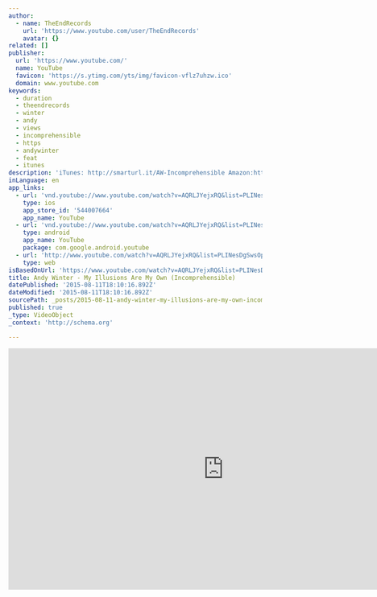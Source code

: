 ```yaml
---
author:
  - name: TheEndRecords
    url: 'https://www.youtube.com/user/TheEndRecords'
    avatar: {}
related: []
publisher:
  url: 'https://www.youtube.com/'
  name: YouTube
  favicon: 'https://s.ytimg.com/yts/img/favicon-vflz7uhzw.ico'
  domain: www.youtube.com
keywords:
  - duration
  - theendrecords
  - winter
  - andy
  - views
  - incomprehensible
  - https
  - andywinter
  - feat
  - itunes
description: 'iTunes: http://smarturl.it/AW-Incomprehensible Amazon:http://amzn.to/1FPr6jE Omega Order:http://www.theomegaorder.com/ANDY-WINTER-Incomprehensible ANDY WINTER Like: https://www.facebook.com/andy.winter.official Listen: https://play.spotify.com/artist/4DGrAzpkaY0ZWjaJHGZDCf THE END RECORDS SUBSCRIBE: http://ter.ly/19iVog2 Like: https://www.facebook.com/theendrecords Follow: https://twitter.com/theend View: https://instagram.com/theendrecords Listen: https://open.spotify.com/user/theendrecords iTunes: https://www.itunes.com/theendrecords'
inLanguage: en
app_links:
  - url: 'vnd.youtube://www.youtube.com/watch?v=AQRLJYejxRQ&list=PLINesDgSwsOpp9d3FYT2E4X0vEhgi8Jey&index=2&feature=applinks'
    type: ios
    app_store_id: '544007664'
    app_name: YouTube
  - url: 'vnd.youtube://www.youtube.com/watch?v=AQRLJYejxRQ&list=PLINesDgSwsOpp9d3FYT2E4X0vEhgi8Jey&index=2&feature=applinks'
    type: android
    app_name: YouTube
    package: com.google.android.youtube
  - url: 'http://www.youtube.com/watch?v=AQRLJYejxRQ&list=PLINesDgSwsOpp9d3FYT2E4X0vEhgi8Jey&index=2&feature=applinks'
    type: web
isBasedOnUrl: 'https://www.youtube.com/watch?v=AQRLJYejxRQ&list=PLINesDgSwsOpp9d3FYT2E4X0vEhgi8Jey&index=2'
title: Andy Winter - My Illusions Are My Own (Incomprehensible)
datePublished: '2015-08-11T18:10:16.892Z'
dateModified: '2015-08-11T18:10:16.892Z'
sourcePath: _posts/2015-08-11-andy-winter-my-illusions-are-my-own-incomprehensible.md
published: true
_type: VideoObject
_context: 'http://schema.org'

---
```

<iframe src="https://cdn.embedly.com/widgets/media.html?src=https%3A%2F%2Fwww.youtube.com%2Fembed%2Fvideoseries%3Flist%3DPLINesDgSwsOpp9d3FYT2E4X0vEhgi8Jey&amp;url=https%3A%2F%2Fwww.youtube.com%2Fwatch%3Fv%3DAQRLJYejxRQ%26list%3DPLINesDgSwsOpp9d3FYT2E4X0vEhgi8Jey%26index%3D2&amp;image=https%3A%2F%2Fi.ytimg.com%2Fvi%2FAQRLJYejxRQ%2Fhqdefault.jpg&amp;key=b7d04c9b404c499eba89ee7072e1c4f7&amp;type=text%2Fhtml&amp;schema=youtube" width="854" height="480" scrolling="no" frameborder="0" allowfullscreen="allowfullscreen" style=""></iframe>